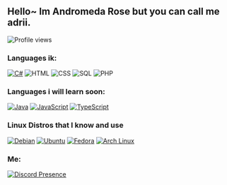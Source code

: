 ## Hello~ Im Andromeda Rose but you can call me adrii.
![Profile views](https://komarev.com/ghpvc/?username=HTTP-Requests&color=edb8ff)

### Languages ik:

[![C#](https://img.shields.io/badge/-C%23-141414?style=flat&logo=csharp)](https://docs.microsoft.com/en-us/dotnet/csharp/)
![HTML](https://img.shields.io/badge/-HTML-141414?style=flat&logo=html5)
![CSS](https://img.shields.io/badge/-CSS-141414?style=flat&logo=css3)
![SQL](https://img.shields.io/badge/-SQL-141414?style=flat&logo=postgresql)
![PHP](https://img.shields.io/badge/php-141414?style=flat&logo=postgresql)

### Languages i will learn soon:

[![Java](https://img.shields.io/badge/-Java-141414?style=flat&logo=openjdk)](https://adoptium.net/)
[![JavaScript](https://img.shields.io/badge/-JavaScript-141414?style=flat&logo=javascript)](https://www.javascript.com/)
[![TypeScript](https://img.shields.io/badge/-TypeScript-141414?style=flat&logo=typescript)](https://www.typescriptlang.org/)

### Linux Distros that I know and use
[![Debian](https://img.shields.io/badge/-Debian-141414?style=flat&logo=debian)](https://www.debian.org/)
[![Ubuntu](https://img.shields.io/badge/-Ubuntu-141414?style=flat&logo=ubuntu)](https://ubuntu.com/)
[![Fedora](https://img.shields.io/badge/-Fedora-141414?style=flat&logo=fedora)](https://getfedora.org/)
[![Arch Linux](https://img.shields.io/badge/-Arch-141414?style=flat&logo=archlinux)](https://archlinux.org/)

### Me:

[![Discord Presence](https://lanyard.cnrad.dev/api/923746520392663089)](https://discord.com/users/923746520392663089)
